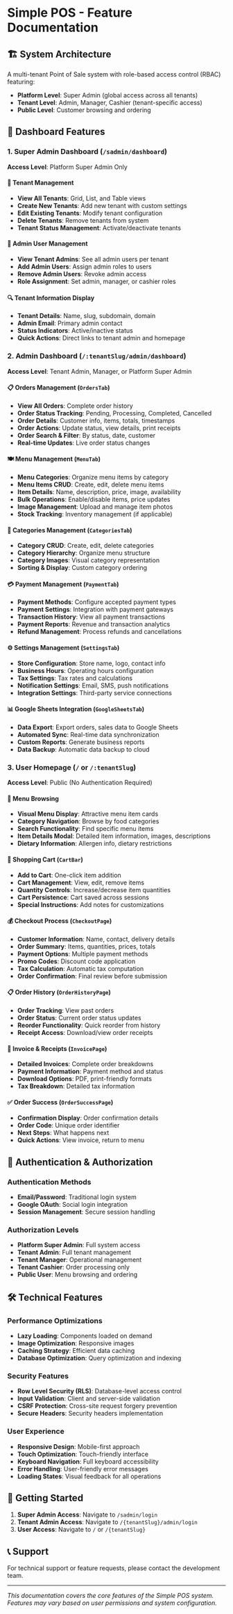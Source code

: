 # Simple POS - Feature Documentation

## 🏗️ System Architecture

A multi-tenant Point of Sale system with role-based access control (RBAC) featuring:

- **Platform Level**: Super Admin (global access across all tenants)
- **Tenant Level**: Admin, Manager, Cashier (tenant-specific access)
- **Public Level**: Customer browsing and ordering

## 🎯 Dashboard Features

### 1. Super Admin Dashboard (`/sadmin/dashboard`)

**Access Level**: Platform Super Admin Only

#### 🔧 Tenant Management
- **View All Tenants**: Grid, List, and Table views
- **Create New Tenants**: Add new tenant with custom settings
- **Edit Existing Tenants**: Modify tenant configuration
- **Delete Tenants**: Remove tenants from system
- **Tenant Status Management**: Activate/deactivate tenants

#### 👥 Admin User Management
- **View Tenant Admins**: See all admin users per tenant
- **Add Admin Users**: Assign admin roles to users
- **Remove Admin Users**: Revoke admin access
- **Role Assignment**: Set admin, manager, or cashier roles

#### 🔍 Tenant Information Display
- **Tenant Details**: Name, slug, subdomain, domain
- **Admin Email**: Primary admin contact
- **Status Indicators**: Active/inactive status
- **Quick Actions**: Direct links to tenant admin and homepage

### 2. Admin Dashboard (`/:tenantSlug/admin/dashboard`)

**Access Level**: Tenant Admin, Manager, or Platform Super Admin

#### 📋 Orders Management (`OrdersTab`)
- **View All Orders**: Complete order history
- **Order Status Tracking**: Pending, Processing, Completed, Cancelled
- **Order Details**: Customer info, items, totals, timestamps
- **Order Actions**: Update status, view details, print receipts
- **Order Search & Filter**: By status, date, customer
- **Real-time Updates**: Live order status changes

#### 🍽️ Menu Management (`MenuTab`)
- **Menu Categories**: Organize menu items by category
- **Menu Items CRUD**: Create, edit, delete menu items
- **Item Details**: Name, description, price, image, availability
- **Bulk Operations**: Enable/disable items, price updates
- **Image Management**: Upload and manage item photos
- **Stock Tracking**: Inventory management (if applicable)

#### 📂 Categories Management (`CategoriesTab`)
- **Category CRUD**: Create, edit, delete categories
- **Category Hierarchy**: Organize menu structure
- **Category Images**: Visual category representation
- **Sorting & Display**: Custom category ordering

#### 💳 Payment Management (`PaymentTab`)
- **Payment Methods**: Configure accepted payment types
- **Payment Settings**: Integration with payment gateways
- **Transaction History**: View all payment transactions
- **Payment Reports**: Revenue and transaction analytics
- **Refund Management**: Process refunds and cancellations

#### ⚙️ Settings Management (`SettingsTab`)
- **Store Configuration**: Store name, logo, contact info
- **Business Hours**: Operating hours configuration
- **Tax Settings**: Tax rates and calculations
- **Notification Settings**: Email, SMS, push notifications
- **Integration Settings**: Third-party service connections

#### 📊 Google Sheets Integration (`GoogleSheetsTab`)
- **Data Export**: Export orders, sales data to Google Sheets
- **Automated Sync**: Real-time data synchronization
- **Custom Reports**: Generate business reports
- **Data Backup**: Automatic data backup to cloud

### 3. User Homepage (`/` or `/:tenantSlug`)

**Access Level**: Public (No Authentication Required)

#### 🛒 Menu Browsing
- **Visual Menu Display**: Attractive menu item cards
- **Category Navigation**: Browse by food categories
- **Search Functionality**: Find specific menu items
- **Item Details Modal**: Detailed item information, images, descriptions
- **Dietary Information**: Allergen info, dietary restrictions

#### 🛒 Shopping Cart (`CartBar`)
- **Add to Cart**: One-click item addition
- **Cart Management**: View, edit, remove items
- **Quantity Controls**: Increase/decrease item quantities
- **Cart Persistence**: Cart saved across sessions
- **Special Instructions**: Add notes for customizations

#### 💰 Checkout Process (`CheckoutPage`)
- **Customer Information**: Name, contact, delivery details
- **Order Summary**: Items, quantities, prices, totals
- **Payment Options**: Multiple payment methods
- **Promo Codes**: Discount code application
- **Tax Calculation**: Automatic tax computation
- **Order Confirmation**: Final review before submission

#### 📋 Order History (`OrderHistoryPage`)
- **Order Tracking**: View past orders
- **Order Status**: Current order status updates
- **Reorder Functionality**: Quick reorder from history
- **Receipt Access**: Download/view order receipts

#### 🧾 Invoice & Receipts (`InvoicePage`)
- **Detailed Invoices**: Complete order breakdowns
- **Payment Information**: Payment method and status
- **Download Options**: PDF, print-friendly formats
- **Tax Breakdown**: Detailed tax information

#### ✅ Order Success (`OrderSuccessPage`)
- **Confirmation Display**: Order confirmation details
- **Order Code**: Unique order identifier
- **Next Steps**: What happens next
- **Quick Actions**: View invoice, return to menu

## 🔐 Authentication & Authorization

### Authentication Methods
- **Email/Password**: Traditional login system
- **Google OAuth**: Social login integration
- **Session Management**: Secure session handling

### Authorization Levels
- **Platform Super Admin**: Full system access
- **Tenant Admin**: Full tenant management
- **Tenant Manager**: Operational management
- **Tenant Cashier**: Order processing only
- **Public User**: Menu browsing and ordering

## 🛠️ Technical Features

### Performance Optimizations
- **Lazy Loading**: Components loaded on demand
- **Image Optimization**: Responsive images
- **Caching Strategy**: Efficient data caching
- **Database Optimization**: Query optimization and indexing

### Security Features
- **Row Level Security (RLS)**: Database-level access control
- **Input Validation**: Client and server-side validation
- **CSRF Protection**: Cross-site request forgery prevention
- **Secure Headers**: Security headers implementation

### User Experience
- **Responsive Design**: Mobile-first approach
- **Touch Optimization**: Touch-friendly interface
- **Keyboard Navigation**: Full keyboard accessibility
- **Error Handling**: User-friendly error messages
- **Loading States**: Visual feedback for all operations

## 🚀 Getting Started

1. **Super Admin Access**: Navigate to `/sadmin/login`
2. **Tenant Admin Access**: Navigate to `/{tenantSlug}/admin/login`
3. **User Access**: Navigate to `/` or `/{tenantSlug}`

## 📞 Support

For technical support or feature requests, please contact the development team.

---

*This documentation covers the core features of the Simple POS system. Features may vary based on user permissions and system configuration.*
